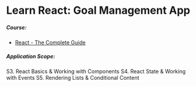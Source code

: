 # Learn React: Goal Management App

##### Course:

- [React - The Complete Guide](https://www.udemy.com/course/react-the-complete-guide-incl-redux)

##### Application Scope:

S3. React Basics & Working with Components
S4. React State & Working with Events
S5. Rendering Lists & Conditional Content
